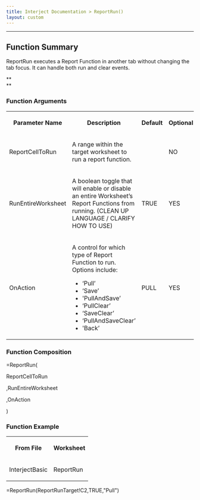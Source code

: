```yaml
---
title: Interject Documentation > ReportRun()
layout: custom
---
```

* * *

  

##  Function Summary

ReportRun executes a Report Function in another tab without changing the tab
focus. It can handle both run and clear events.

**  
**

###  Function Arguments  
  
<table>  
<tr>  
<th>

Parameter Name

</th>  
<th>

Description

</th>  
<th>

Default

</th>  
<th>

Optional

</th> </tr>  
<tr>  
<td>

ReportCellToRun

</td>  
<td>

A range within the target worksheet to run a report function.  
</td>  
<td>

  

</td>  
<td>

NO

</td> </tr>  
<tr>  
<td>

RunEntireWorksheet  
</td>  
<td>

A boolean toggle that will enable or disable an entire Worksheet’s Report
Functions from running. (CLEAN UP LANGUAGE / CLARIFY HOW TO USE)  
</td>  
<td>

TRUE

</td>  
<td>

YES

</td> </tr>  
<tr>  
<td>

OnAction  
</td>  
<td>

A control for which type of Report Function to run. Options include:

  * ‘Pull’ 
  * ‘Save’ 
  * 'PullAndSave’ 
  * ‘PullClear’ 
  * ‘SaveClear’ 
  * ‘PullAndSaveClear’ 
  * 'Back’ 

</td>  
<td>

PULL

</td>  
<td>

YES

</td> </tr> </table>

  

###  Function Composition

=ReportRun(

ReportCellToRun

,RunEntireWorksheet

,OnAction

)

  

  

###  Function Example  
  
<table>  
<tr>  
<th>

From File

</th>  
<th>

Worksheet

</th> </tr>  
<tr>  
<td>

InterjectBasic  
</td>  
<td>

ReportRun  
</td> </tr> </table>

=ReportRun(ReportRunTarget!C2,TRUE,"Pull")

  

  

